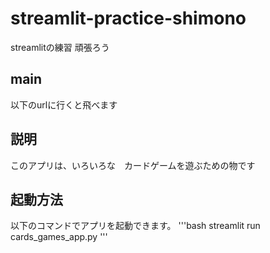 # streamlit-practice-shimono
streamlitの練習 頑張ろう
## main
以下のurlに行くと飛べます

## 説明
このアプリは、いろいろな　カードゲームを遊ぶための物です


## 起動方法
以下のコマンドでアプリを起動できます。
'''bash
streamlit run cards_games_app.py
'''